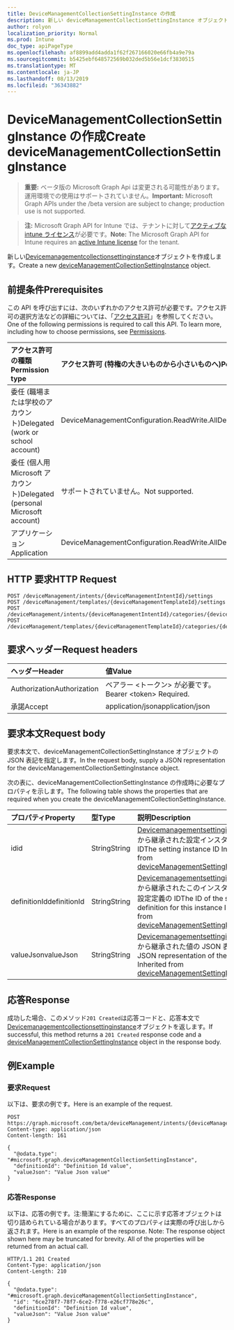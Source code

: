 ```yaml
---
title: DeviceManagementCollectionSettingInstance の作成
description: 新しい deviceManagementCollectionSettingInstance オブジェクトを作成します。
author: rolyon
localization_priority: Normal
ms.prod: Intune
doc_type: apiPageType
ms.openlocfilehash: af8899add4adda1f62f267166020e66fb4a9e79a
ms.sourcegitcommit: b5425ebf648572569b032ded5b56e1dcf3830515
ms.translationtype: MT
ms.contentlocale: ja-JP
ms.lasthandoff: 08/13/2019
ms.locfileid: "36343882"
---
```

# <a name="create-devicemanagementcollectionsettinginstance"></a><span data-ttu-id="d98ae-103">DeviceManagementCollectionSettingInstance の作成</span><span class="sxs-lookup"><span data-stu-id="d98ae-103">Create deviceManagementCollectionSettingInstance</span></span>

> <span data-ttu-id="d98ae-104">**重要:** ベータ版の Microsoft Graph Api は変更される可能性があります。運用環境での使用はサポートされていません。</span><span class="sxs-lookup"><span data-stu-id="d98ae-104">**Important:** Microsoft Graph APIs under the /beta version are subject to change; production use is not supported.</span></span>

> <span data-ttu-id="d98ae-105">**注:** Microsoft Graph API for Intune では、テナントに対して[アクティブな intune ライセンス](https://go.microsoft.com/fwlink/?linkid=839381)が必要です。</span><span class="sxs-lookup"><span data-stu-id="d98ae-105">**Note:** The Microsoft Graph API for Intune requires an [active Intune license](https://go.microsoft.com/fwlink/?linkid=839381) for the tenant.</span></span>

<span data-ttu-id="d98ae-106">新しい[Devicemanagementcollectionsettinginstance](../resources/intune-deviceintent-devicemanagementcollectionsettinginstance.md)オブジェクトを作成します。</span><span class="sxs-lookup"><span data-stu-id="d98ae-106">Create a new [deviceManagementCollectionSettingInstance](../resources/intune-deviceintent-devicemanagementcollectionsettinginstance.md) object.</span></span>

## <a name="prerequisites"></a><span data-ttu-id="d98ae-107">前提条件</span><span class="sxs-lookup"><span data-stu-id="d98ae-107">Prerequisites</span></span>
<span data-ttu-id="d98ae-p101">この API を呼び出すには、次のいずれかのアクセス許可が必要です。アクセス許可の選択方法などの詳細については、「[アクセス許可](/graph/permissions-reference)」を参照してください。</span><span class="sxs-lookup"><span data-stu-id="d98ae-p101">One of the following permissions is required to call this API. To learn more, including how to choose permissions, see [Permissions](/graph/permissions-reference).</span></span>

|<span data-ttu-id="d98ae-110">アクセス許可の種類</span><span class="sxs-lookup"><span data-stu-id="d98ae-110">Permission type</span></span>|<span data-ttu-id="d98ae-111">アクセス許可 (特権の大きいものから小さいものへ)</span><span class="sxs-lookup"><span data-stu-id="d98ae-111">Permissions (from most to least privileged)</span></span>|
|:---|:---|
|<span data-ttu-id="d98ae-112">委任 (職場または学校のアカウント)</span><span class="sxs-lookup"><span data-stu-id="d98ae-112">Delegated (work or school account)</span></span>|<span data-ttu-id="d98ae-113">DeviceManagementConfiguration.ReadWrite.All</span><span class="sxs-lookup"><span data-stu-id="d98ae-113">DeviceManagementConfiguration.ReadWrite.All</span></span>|
|<span data-ttu-id="d98ae-114">委任 (個人用 Microsoft アカウント)</span><span class="sxs-lookup"><span data-stu-id="d98ae-114">Delegated (personal Microsoft account)</span></span>|<span data-ttu-id="d98ae-115">サポートされていません。</span><span class="sxs-lookup"><span data-stu-id="d98ae-115">Not supported.</span></span>|
|<span data-ttu-id="d98ae-116">アプリケーション</span><span class="sxs-lookup"><span data-stu-id="d98ae-116">Application</span></span>|<span data-ttu-id="d98ae-117">DeviceManagementConfiguration.ReadWrite.All</span><span class="sxs-lookup"><span data-stu-id="d98ae-117">DeviceManagementConfiguration.ReadWrite.All</span></span>|

## <a name="http-request"></a><span data-ttu-id="d98ae-118">HTTP 要求</span><span class="sxs-lookup"><span data-stu-id="d98ae-118">HTTP Request</span></span>
<!-- {
  "blockType": "ignored"
}
-->
``` http
POST /deviceManagement/intents/{deviceManagementIntentId}/settings
POST /deviceManagement/templates/{deviceManagementTemplateId}/settings
POST /deviceManagement/intents/{deviceManagementIntentId}/categories/{deviceManagementIntentSettingCategoryId}/settings
POST /deviceManagement/templates/{deviceManagementTemplateId}/categories/{deviceManagementTemplateSettingCategoryId}/recommendedSettings
```

## <a name="request-headers"></a><span data-ttu-id="d98ae-119">要求ヘッダー</span><span class="sxs-lookup"><span data-stu-id="d98ae-119">Request headers</span></span>
|<span data-ttu-id="d98ae-120">ヘッダー</span><span class="sxs-lookup"><span data-stu-id="d98ae-120">Header</span></span>|<span data-ttu-id="d98ae-121">値</span><span class="sxs-lookup"><span data-stu-id="d98ae-121">Value</span></span>|
|:---|:---|
|<span data-ttu-id="d98ae-122">Authorization</span><span class="sxs-lookup"><span data-stu-id="d98ae-122">Authorization</span></span>|<span data-ttu-id="d98ae-123">ベアラー &lt;トークン&gt; が必要です。</span><span class="sxs-lookup"><span data-stu-id="d98ae-123">Bearer &lt;token&gt; Required.</span></span>|
|<span data-ttu-id="d98ae-124">承諾</span><span class="sxs-lookup"><span data-stu-id="d98ae-124">Accept</span></span>|<span data-ttu-id="d98ae-125">application/json</span><span class="sxs-lookup"><span data-stu-id="d98ae-125">application/json</span></span>|

## <a name="request-body"></a><span data-ttu-id="d98ae-126">要求本文</span><span class="sxs-lookup"><span data-stu-id="d98ae-126">Request body</span></span>
<span data-ttu-id="d98ae-127">要求本文で、deviceManagementCollectionSettingInstance オブジェクトの JSON 表記を指定します。</span><span class="sxs-lookup"><span data-stu-id="d98ae-127">In the request body, supply a JSON representation for the deviceManagementCollectionSettingInstance object.</span></span>

<span data-ttu-id="d98ae-128">次の表に、deviceManagementCollectionSettingInstance の作成時に必要なプロパティを示します。</span><span class="sxs-lookup"><span data-stu-id="d98ae-128">The following table shows the properties that are required when you create the deviceManagementCollectionSettingInstance.</span></span>

|<span data-ttu-id="d98ae-129">プロパティ</span><span class="sxs-lookup"><span data-stu-id="d98ae-129">Property</span></span>|<span data-ttu-id="d98ae-130">型</span><span class="sxs-lookup"><span data-stu-id="d98ae-130">Type</span></span>|<span data-ttu-id="d98ae-131">説明</span><span class="sxs-lookup"><span data-stu-id="d98ae-131">Description</span></span>|
|:---|:---|:---|
|<span data-ttu-id="d98ae-132">id</span><span class="sxs-lookup"><span data-stu-id="d98ae-132">id</span></span>|<span data-ttu-id="d98ae-133">String</span><span class="sxs-lookup"><span data-stu-id="d98ae-133">String</span></span>|<span data-ttu-id="d98ae-134">[Devicemanagementsettinginstance](../resources/intune-deviceintent-devicemanagementsettinginstance.md)から継承された設定インスタンス ID</span><span class="sxs-lookup"><span data-stu-id="d98ae-134">The setting instance ID Inherited from [deviceManagementSettingInstance](../resources/intune-deviceintent-devicemanagementsettinginstance.md)</span></span>|
|<span data-ttu-id="d98ae-135">definitionId</span><span class="sxs-lookup"><span data-stu-id="d98ae-135">definitionId</span></span>|<span data-ttu-id="d98ae-136">String</span><span class="sxs-lookup"><span data-stu-id="d98ae-136">String</span></span>|<span data-ttu-id="d98ae-137">[Devicemanagementsettinginstance](../resources/intune-deviceintent-devicemanagementsettinginstance.md)から継承されたこのインスタンスの設定定義の ID</span><span class="sxs-lookup"><span data-stu-id="d98ae-137">The ID of the setting definition for this instance Inherited from [deviceManagementSettingInstance](../resources/intune-deviceintent-devicemanagementsettinginstance.md)</span></span>|
|<span data-ttu-id="d98ae-138">valueJson</span><span class="sxs-lookup"><span data-stu-id="d98ae-138">valueJson</span></span>|<span data-ttu-id="d98ae-139">String</span><span class="sxs-lookup"><span data-stu-id="d98ae-139">String</span></span>|<span data-ttu-id="d98ae-140">[Devicemanagementsettinginstance](../resources/intune-deviceintent-devicemanagementsettinginstance.md)から継承された値の JSON 表現</span><span class="sxs-lookup"><span data-stu-id="d98ae-140">JSON representation of the value Inherited from [deviceManagementSettingInstance](../resources/intune-deviceintent-devicemanagementsettinginstance.md)</span></span>|



## <a name="response"></a><span data-ttu-id="d98ae-141">応答</span><span class="sxs-lookup"><span data-stu-id="d98ae-141">Response</span></span>
<span data-ttu-id="d98ae-142">成功した場合、このメソッド`201 Created`は応答コードと、応答本文で[Devicemanagementcollectionsettinginstance](../resources/intune-deviceintent-devicemanagementcollectionsettinginstance.md)オブジェクトを返します。</span><span class="sxs-lookup"><span data-stu-id="d98ae-142">If successful, this method returns a `201 Created` response code and a [deviceManagementCollectionSettingInstance](../resources/intune-deviceintent-devicemanagementcollectionsettinginstance.md) object in the response body.</span></span>

## <a name="example"></a><span data-ttu-id="d98ae-143">例</span><span class="sxs-lookup"><span data-stu-id="d98ae-143">Example</span></span>

### <a name="request"></a><span data-ttu-id="d98ae-144">要求</span><span class="sxs-lookup"><span data-stu-id="d98ae-144">Request</span></span>
<span data-ttu-id="d98ae-145">以下は、要求の例です。</span><span class="sxs-lookup"><span data-stu-id="d98ae-145">Here is an example of the request.</span></span>
``` http
POST https://graph.microsoft.com/beta/deviceManagement/intents/{deviceManagementIntentId}/settings
Content-type: application/json
Content-length: 161

{
  "@odata.type": "#microsoft.graph.deviceManagementCollectionSettingInstance",
  "definitionId": "Definition Id value",
  "valueJson": "Value Json value"
}
```

### <a name="response"></a><span data-ttu-id="d98ae-146">応答</span><span class="sxs-lookup"><span data-stu-id="d98ae-146">Response</span></span>
<span data-ttu-id="d98ae-p102">以下は、応答の例です。注:簡潔にするために、ここに示す応答オブジェクトは切り詰められている場合があります。すべてのプロパティは実際の呼び出しから返されます。</span><span class="sxs-lookup"><span data-stu-id="d98ae-p102">Here is an example of the response. Note: The response object shown here may be truncated for brevity. All of the properties will be returned from an actual call.</span></span>
``` http
HTTP/1.1 201 Created
Content-Type: application/json
Content-Length: 210

{
  "@odata.type": "#microsoft.graph.deviceManagementCollectionSettingInstance",
  "id": "6ce278f7-78f7-6ce2-f778-e26cf778e26c",
  "definitionId": "Definition Id value",
  "valueJson": "Value Json value"
}
```






